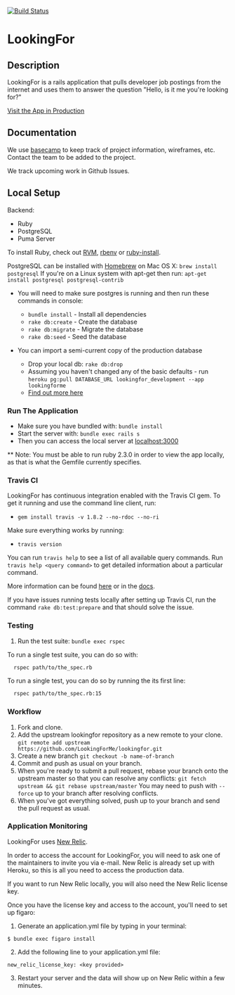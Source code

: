 [![Build Status](https://travis-ci.org/PenneyGadget/lookingfor.svg?branch=master)](https://travis-ci.org/PenneyGadget/lookingfor)

# LookingFor

## Description
LookingFor is a rails application that pulls developer job postings from the internet and uses them to answer the question "Hello, is it me you're looking for?"

[Visit the App in Production](https://lookingforme.herokuapp.com/)

## Documentation
We use [basecamp](https://3.basecamp.com/3278136/projects/495148) to keep track of project information, wireframes, etc. Contact the team to be added to the project.

We track upcoming work in Github Issues.

## Local Setup

Backend:

- Ruby
- PostgreSQL
- Puma Server

To install Ruby, check out [RVM](https://rvm.io), [rbenv](https://github.com/sstephenson/rbenv) or [ruby-install](https://github.com/postmodern/ruby-install).

PostgreSQL can be installed with [Homebrew](http://brew.sh) on Mac OS X: `brew install postgresql`
If you're on a Linux system with apt-get then run: `apt-get install postgresql postgresql-contrib`

* You will need to make sure postgres is running and then run these commands in console:
  - `bundle install` - Install all dependencies
  - `rake db:create` - Create the database
  - `rake db:migrate` - Migrate the database
  - `rake db:seed` - Seed the database

* You can import a semi-current copy of the production database
  - Drop your local db: `rake db:drop`
  - Assuming you haven't changed any of the basic defaults - run `heroku pg:pull DATABASE_URL lookingfor_development --app lookingforme`
  - [Find out more here](https://devcenter.heroku.com/articles/heroku-postgresql#pg-push-and-pg-pull)

### Run The Application

* Make sure you have bundled with: `bundle install`
* Start the server with: `bundle exec rails s`
* Then you can access the local server at [localhost:3000](http://localhost:3000)

** Note: You must be able to run ruby 2.3.0 in order to view the app locally, as that is what the Gemfile currently specifies.

### Travis CI

LookingFor has continuous integration enabled with the Travis CI gem. To get it running and use the command line client, run:

* `gem install travis -v 1.8.2 --no-rdoc --no-ri`

Make sure everything works by running:

* `travis version`

You can run `travis help` to see a list of all available query commands. Run `travis help <query command>` to get detailed information about a particular command.

More information can be found [here](https://github.com/travis-ci/travis.rb#command-line-client) or in the [docs](https://docs.travis-ci.com/).

If you have issues running tests locally after setting up Travis CI, run the command `rake db:test:prepare` and that should solve the issue.

### Testing
1. Run the test suite: `bundle exec rspec`

To run a single test suite, you can do so with:

```bash
  rspec path/to/the_spec.rb
```
To run a single test, you can do so by running the its first line:

```bash
  rspec path/to/the_spec.rb:15
```

### Workflow

1. Fork and clone.
1. Add the upstream lookingfor repository as a new remote to your clone.
   `git remote add upstream https://github.com/LookingForMe/lookingfor.git`
1. Create a new branch
   `git checkout -b name-of-branch`
1. Commit and push as usual on your branch.
1. When you're ready to submit a pull request, rebase your branch onto
   the upstream master so that you can resolve any conflicts:
   `git fetch upstream && git rebase upstream/master`
   You may need to push with `--force` up to your branch after resolving conflicts.
1. When you've got everything solved, push up to your branch and send the pull request as usual.

### Application Monitoring

LookingFor uses [New Relic](http://newrelic.com/).

In order to access the account for LookingFor, you will need to ask one of the maintainers to invite you via e-mail. New Relic is already set up with Heroku, so this is all you need to access the production data.

If you want to run New Relic locally, you will also need the New Relic license key.

Once you have the license key and access to the account, you'll need to set up figaro:

1. Generate an application.yml file by typing in your terminal:

  `$ bundle exec figaro install`

2. Add the following line to your application.yml file:

 `new_relic_license_key: <key provided>`

3. Restart your server and the data will show up on New Relic within a few minutes.
